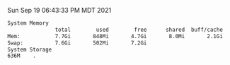 Sun Sep 19 06:43:33 PM MDT 2021
```bash
System Memory
               total        used        free      shared  buff/cache   available
Mem:           7.7Gi       848Mi       4.7Gi       8.0Mi       2.1Gi       6.5Gi
Swap:          7.6Gi       502Mi       7.2Gi
System Storage
636M	.
```

